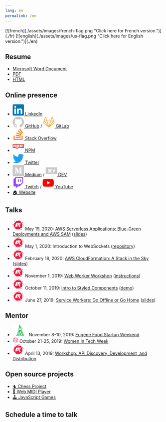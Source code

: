 ```yaml
---
lang: en
permalink: /en
---
```


<span id="flag">
[![french](./assets/images/french-flag.png "Click here for French version.")](./fr)
[![english](./assets/images/us-flag.png "Click here for English version.")](./en)
</span>

## Resume

- [Microsoft Word Document](https://yvesgurcan.com/resume.docx)
- [PDF](https://yvesgurcan.com/resume.pdf)
- [HTML](https://stackoverflow.com/cv/yvesgurcan)

## Online presence

- [![LinkedIn](./assets/images/social-media/linkedin.svg) LinkedIn](https://linkedin.com/in/yvesgurcan)
- [![GitHub](./assets/images/social-media/github.svg) GitHub](https://github.com/yvesgurcan) / [![LinkedIn](./assets/images/social-media/gitlab.svg) GitLab](https://gitlab.com/yvesgurcan)
- [![Stack Overflow](./assets/images/social-media/stackoverflow.svg) Stack Overflow](https://stackoverflow.com/users/11439562/yves-gurcan)
- [![NPM](./assets/images/social-media/npm.svg) NPM](https://www.npmjs.com/~yvesgurcan)
- [![Twitter](./assets/images/social-media/twitter.svg) Twitter](https://twitter.com/yvesgurcan)
- [![Medium](./assets/images/social-media/medium.svg) Medium](https://medium.com/@yvesgurcan) / [![DEV](./assets/images/social-media/dev.svg) DEV](https://dev.to/yvesgurcan)
- [![Twitch](./assets/images/social-media/twitch.svg) Twitch](https://www.twitch.tv/yvesgurcan/videos) / [![YouTube](./assets/images/social-media/youtube.svg) YouTube](https://www.youtube.com/channel/UCmNgbt5GFQfdwPOKaJ-NHYw/videos)
- [🏠 Website](https://yvesgurcan.com/)

## Talks

- ![Meetup](./assets/images/social-media/meetup.svg) May 19, 2020: [AWS Serverless Applications: Blue-Green Deployments and AWS SAM](https://www.meetup.com/Portland-Serverless-Architecture-Meetup/events/270451639/) ([slides](https://slides.com/yvesgurcan/aws-sam))
- ![Meetup](./assets/images/social-media/meetup.svg) May 1, 2020: Introduction to WebSockets ([repository](https://github.com/yvesgurcan/websocket-examples))
- ![Meetup](./assets/images/social-media/meetup.svg) February 18, 2020: [AWS CloudFormation: A Stack in the Sky](https://www.meetup.com/Portland-Serverless-Architecture-Meetup/events/268360327/) ([slides](https://slides.com/yvesgurcan/cloudformation#/))
- ![Meetup](./assets/images/social-media/meetup.svg) November 1, 2019: [Web Worker Workshop](https://www.meetup.com/Elm-Eug/events/gnzgkryzpbcb/) ([instructions](https://workers.yvesgurcan.com/workshop/))
- ![Meetup](./assets/images/social-media/meetup.svg) October 11, 2019: [Intro to Styled Components](https://www.meetup.com/Elm-Eug/events/qsrfjryznbpb/) ([demo](https://styled.yvesgurcan.com/))
- ![Meetup](./assets/images/social-media/meetup.svg) June 27, 2019: [Service Workers: Go Offline or Go Home](https://www.meetup.com/eugenewebdevs/events/261941044/) ([slides](https://slides.com/yvesgurcan/sw#/))

## Mentor

- ![Startup Weekend](./assets/images/social-media/startupweekend.svg) November 8-10, 2019: [Eugene Food Startup Weekend](http://communities.techstars.com/usa/eugene/startup-weekend/14837)
- <img src="./assets/images/social-media/womenintech.png" height="18"> October 21-25, 2019: [Women In Tech Week](https://redefiningwomenintech.com/event/women-in-tech-week-oct-21-25)
- ![Meetup](./assets/images/social-media/meetup.svg) April 13, 2019: [Workshop: API Discovery, Development, and Distribution](https://www.meetup.com/eugenewebdevs/events/260157602/)

## Open source projects

- [♞ Chess Project](https://chessproject.yvesgurcan.com)
- [🎹 Web MIDI Player](https://midi.yvesgurcan.com)
- [🕹️ JavaScript Games](https://games.yvesgurcan.com)

## Schedule a time to talk

<div class="calendly-inline-widget" data-url="https://calendly.com/yvesgurcan/chat" style="min-width:320px;height:630px;"></div>
<script type="text/javascript" src="https://assets.calendly.com/assets/external/widget.js"></script>
